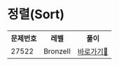<h1>정렬(Sort)</h1>

<table>
  <tr>
    <th>문제번호</th>
    <th>레벨</th>
    <th>풀이</th>
    
   
  </tr>
  <tr>
    <td>27522</td>
    <td> BronzeⅡ </td>
   <td> <a href="https://github.com/linma21/Algorithm/blob/main/%EC%9C%A0%ED%98%95%EB%B3%84%20%EB%B6%84%EB%A5%98/Sort/problems/27522/README.md">바로가기💨</a> </td>
  </tr>

  
</table>

